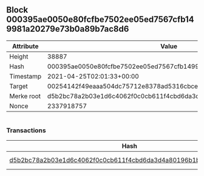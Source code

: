 ## Block 000395ae0050e80fcfbe7502ee05ed7567cfb149981a20279e73b0a89b7ac8d6

Attribute | Value
--- | ---
Height | 38887
Hash | 000395ae0050e80fcfbe7502ee05ed7567cfb149981a20279e73b0a89b7ac8d6
Timestamp | 2021-04-25T02:01:33+00:00
Target | 00254142f49eaaa504dc75712e8378ad5316cbcead634704b3734b6271167cc4
Merke root | d5b2bc78a2b03e1d6c4062f0c0cb611f4cbd6da3d4a80196b1be92b0704b67be
Nonce | 2337918757

```

```

### Transactions

Hash | Amount
--- | ---
[d5b2bc78a2b03e1d6c4062f0c0cb611f4cbd6da3d4a80196b1be92b0704b67be](d5b2bc78a2b03e1d6c4062f0c0cb611f4cbd6da3d4a80196b1be92b0704b67be.md) | 10.00000000 SKEPTI 
